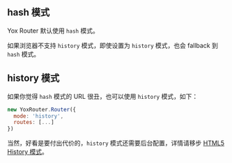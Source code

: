 
## hash 模式

Yox Router 默认使用 `hash` 模式。

如果浏览器不支持 `history` 模式，即使设置为 `history` 模式，也会 fallback 到  `hash` 模式。

## history 模式

如果你觉得 `hash` 模式的 URL 很丑，也可以使用 `history` 模式，如下：

```js
new YoxRouter.Router({
  mode: 'history',
  routes: [...]
})
```

当然，好看是要付出代价的，`history` 模式还需要后台配置，详情请移步 [HTML5 History 模式](https://router.vuejs.org/zh/guide/essentials/history-mode.html)。